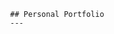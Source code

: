                                      ## Personal Portfolio
                                     ---

